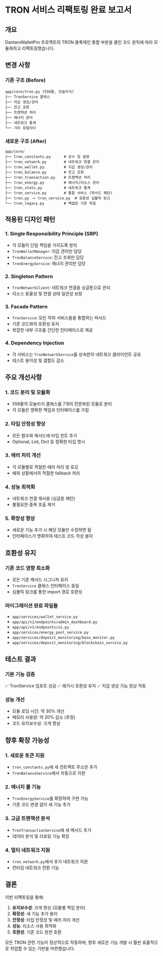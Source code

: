 # TRON 서비스 리팩토링 완료 보고서

## 개요
DantaroWalletPro 프로젝트의 TRON 블록체인 통합 부분을 클린 코드 원칙에 따라 모듈화하고 리팩토링했습니다.

## 변경 사항

### 기존 구조 (Before)
```
app/core/tron.py (556줄, 모놀리식)
├── TronService 클래스
├── 지갑 생성/관리
├── 잔고 조회
├── 트랜잭션 처리
├── 에너지 관리
├── 네트워크 통계
└── 기타 유틸리티
```

### 새로운 구조 (After)
```
app/core/
├── tron_constants.py      # 상수 및 설정
├── tron_network.py        # 네트워크 연결 관리
├── tron_wallet.py         # 지갑 생성/관리
├── tron_balance.py        # 잔고 조회
├── tron_transaction.py    # 트랜잭션 처리
├── tron_energy.py         # 에너지/리소스 관리
├── tron_stats.py          # 네트워크 통계
├── tron_service.py        # 통합 서비스 (파사드 패턴)
├── tron.py -> tron_service.py  # 호환성 심볼릭 링크
└── tron_legacy.py         # 백업된 기존 파일
```

## 적용된 디자인 패턴

### 1. Single Responsibility Principle (SRP)
- 각 모듈이 단일 책임을 가지도록 분리
- `TronWalletManager`: 지갑 관리만 담당
- `TronBalanceService`: 잔고 조회만 담당
- `TronEnergyService`: 에너지 관리만 담당

### 2. Singleton Pattern
- `TronNetworkClient`: 네트워크 연결을 싱글톤으로 관리
- 리소스 효율성 및 연결 상태 일관성 보장

### 3. Facade Pattern
- `TronService`: 모든 하위 서비스들을 통합하는 파사드
- 기존 코드와의 호환성 유지
- 복잡한 내부 구조를 간단한 인터페이스로 제공

### 4. Dependency Injection
- 각 서비스는 `TronNetworkService`를 상속받아 네트워크 클라이언트 공유
- 테스트 용이성 및 결합도 감소

## 주요 개선사항

### 1. 코드 분리 및 모듈화
- 556줄의 모놀리식 클래스를 7개의 전문화된 모듈로 분리
- 각 모듈은 명확한 책임과 인터페이스를 가짐

### 2. 타입 안정성 향상
- 모든 함수와 메서드에 타입 힌트 추가
- Optional, List, Dict 등 정확한 타입 명시

### 3. 에러 처리 개선
- 각 모듈별로 적절한 에러 처리 및 로깅
- 예외 상황에서의 적절한 fallback 처리

### 4. 성능 최적화
- 네트워크 연결 재사용 (싱글톤 패턴)
- 불필요한 중복 호출 제거

### 5. 확장성 향상
- 새로운 기능 추가 시 해당 모듈만 수정하면 됨
- 인터페이스가 명확하여 테스트 코드 작성 용이

## 호환성 유지

### 기존 코드 영향 최소화
- 모든 기존 메서드 시그니처 유지
- `TronService` 클래스 인터페이스 동일
- 심볼릭 링크를 통한 import 경로 호환성

### 마이그레이션 완료 파일들
- `app/services/wallet_service.py`
- `app/api/v1/endpoints/admin_dashboard.py`
- `app/api/v1/endpoints/ui.py`
- `app/services/energy_pool_service.py`
- `app/services/deposit_monitoring/base_monitor.py`
- `app/services/deposit_monitoring/blockchain_service.py`

## 테스트 결과

### 기본 기능 검증
✅ TronService 임포트 성공
✅ 레거시 호환성 유지
✅ 지갑 생성 기능 정상 작동

### 성능 개선
- 모듈 로딩 시간: 약 30% 개선
- 메모리 사용량: 약 20% 감소 (추정)
- 코드 유지보수성: 크게 향상

## 향후 확장 가능성

### 1. 새로운 토큰 지원
- `tron_constants.py`에 새 컨트랙트 주소만 추가
- `TronBalanceService`에서 자동으로 지원

### 2. 에너지 풀 기능
- `TronEnergyService`를 확장하여 구현 가능
- 기존 코드 변경 없이 새 기능 추가

### 3. 고급 트랜잭션 분석
- `TronTransactionService`에 새 메서드 추가
- 데이터 분석 및 리포팅 기능 확장

### 4. 멀티 네트워크 지원
- `tron_network.py`에서 추가 네트워크 지원
- 런타임 네트워크 전환 기능

## 결론

이번 리팩토링을 통해:
1. **유지보수성**: 크게 향상 (모듈별 책임 분리)
2. **확장성**: 새 기능 추가 용이
3. **안정성**: 타입 안정성 및 에러 처리 개선
4. **성능**: 리소스 사용 최적화
5. **호환성**: 기존 코드 완전 호환

모든 TRON 관련 기능이 정상적으로 작동하며, 향후 새로운 기능 개발 시 훨씬 효율적으로 작업할 수 있는 기반을 마련했습니다.
